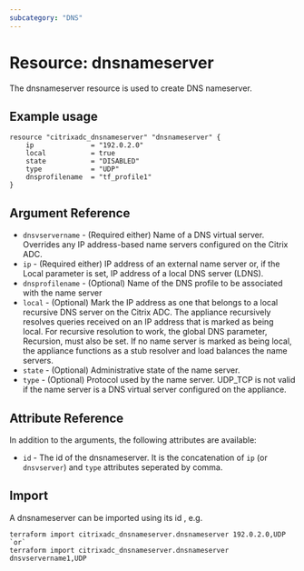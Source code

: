 ```yaml
---
subcategory: "DNS"
---
```


# Resource: dnsnameserver

The dnsnameserver resource is used to create DNS nameserver.


## Example usage

```hcl
resource "citrixadc_dnsnameserver" "dnsnameserver" {
	ip              = "192.0.2.0"
    local           = true
    state           = "DISABLED"
    type            = "UDP"
    dnsprofilename  = "tf_profile1"
}
```


## Argument Reference

* `dnsvservername` - (Required either) Name of a DNS virtual server. Overrides any IP address-based name servers configured on the Citrix ADC.
* `ip` - (Required either) IP address of an external name server or, if the Local parameter is set, IP address of a local DNS server (LDNS).
* `dnsprofilename` - (Optional) Name of the DNS profile to be associated with the name server
* `local` - (Optional) Mark the IP address as one that belongs to a local recursive DNS server on the Citrix ADC. The appliance recursively resolves queries received on an IP address that is marked as being local. For recursive resolution to work, the global DNS parameter, Recursion, must also be set.   If no name server is marked as being local, the appliance functions as a stub resolver and load balances the name servers.
* `state` - (Optional) Administrative state of the name server.
* `type` - (Optional) Protocol used by the name server. UDP_TCP is not valid if the name server is a DNS virtual server configured on the appliance.


## Attribute Reference

In addition to the arguments, the following attributes are available:

* `id` - The id of the dnsnameserver. It is the concatenation of `ip` (or `dnsvserver`) and `type` attributes seperated by comma.


## Import

A dnsnameserver can be imported using its id , e.g.

```shell
terraform import citrixadc_dnsnameserver.dnsnameserver 192.0.2.0,UDP
`or`
terraform import citrixadc_dnsnameserver.dnsnameserver dnsvservername1,UDP
```
